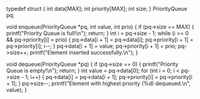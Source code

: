 typedef struct {
    int data[MAX];
    int priority[MAX];
    int size;
} PriorityQueue pq;

void enqueue(PriorityQueue *pq, int value, int prio) {
    if (pq->size == MAX) {
        printf("Priority Queue is full!\n");
        return;
    }
    int i = pq->size - 1;
    while (i >= 0 && pq->priority[i] > prio) {
        pq->data[i + 1] = pq->data[i];
        pq->priority[i + 1] = pq->priority[i];
        i--;
    }
    pq->data[i + 1] = value;
    pq->priority[i + 1] = prio;
    pq->size++;
    printf("Element inserted successfully.\n");
}

void dequeue(PriorityQueue *pq) {
    if (pq->size == 0) {
        printf("Priority Queue is empty!\n");
        return;
    }
    int value = pq->data[0];
    for (int i = 0; i < pq->size - 1; i++) {
        pq->data[i] = pq->data[i + 1];
        pq->priority[i] = pq->priority[i + 1];
    }
    pq->size--;
    printf("Element with highest priority (%d) dequeued.\n", value);
}
